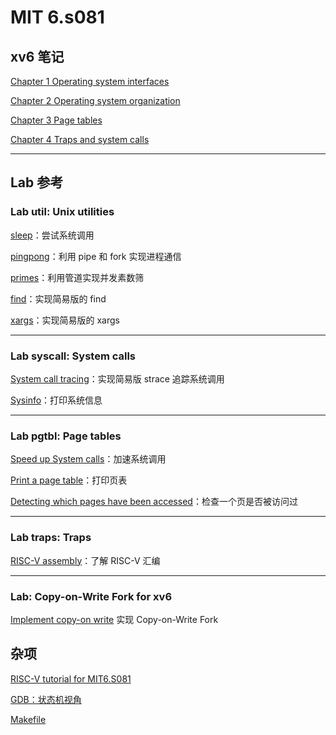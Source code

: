 # MIT 6.s081

## xv6 笔记

[Chapter 1 Operating system interfaces](/课堂之外/MIT6.S081/xv6%20book/Chapter1.md)

[Chapter 2 Operating system organization](/课堂之外/MIT6.S081/xv6%20book/Chapter2.md)

[Chapter 3 Page tables](/课堂之外/MIT6.S081/xv6%20book/Chapter3.md)

[Chapter 4 Traps and system calls](/课堂之外/MIT6.S081/xv6%20book/Chapter4.md)

------



## Lab 参考

### Lab util: Unix utilities

[sleep](课堂之外/MIT6.S081/Lab1/Lab1%20sleep.md)：尝试系统调用

[pingpong](/课堂之外/MIT6.S081/Lab1/Lab1%20pingpong.md)：利用 pipe 和 fork 实现进程通信

[primes](/课堂之外/MIT6.S081/Lab1/Lab1%20primes.md)：利用管道实现并发素数筛

[find](/课堂之外/MIT6.S081/Lab1/Lab1%20find.md)：实现简易版的 find

[xargs](/课堂之外/MIT6.S081/Lab1/Lab1%20xargs.md)：实现简易版的 xargs

------



### Lab syscall: System calls

[System call tracing](/课堂之外/MIT6.S081/Lab2/Lab2%20System%20call%20tracing.md)：实现简易版 strace 追踪系统调用

[Sysinfo](/课堂之外/MIT6.S081/Lab2/Lab2%20Sysinfo.md)：打印系统信息

---



### Lab pgtbl: Page tables

[Speed up System calls](/课堂之外/MIT6.S081/Lab3/Lab3%20Detecting%20which%20pages%20have%20been%20accessed.md)：加速系统调用

[Print a page table](/课堂之外/MIT6.S081/Lab3/Lab3%20Print%20a%20page%20table.md)：打印页表

[Detecting which pages have been accessed](课堂之外/MIT6.S081/Lab3/Lab3%20Speed%20up%20System%20calls.md)：检查一个页是否被访问过

---



### Lab traps: Traps

[RISC-V assembly](/课堂之外/MIT6.S081/Lab4/Lab4%20RISC-V%20assembly.md)：了解 RISC-V 汇编

---



### Lab: Copy-on-Write Fork for xv6

[Implement copy-on write]() 实现 Copy-on-Write Fork



## 杂项

[RISC-V tutorial for MIT6.S081]()

[GDB：状态机视角]()

[Makefile]()
